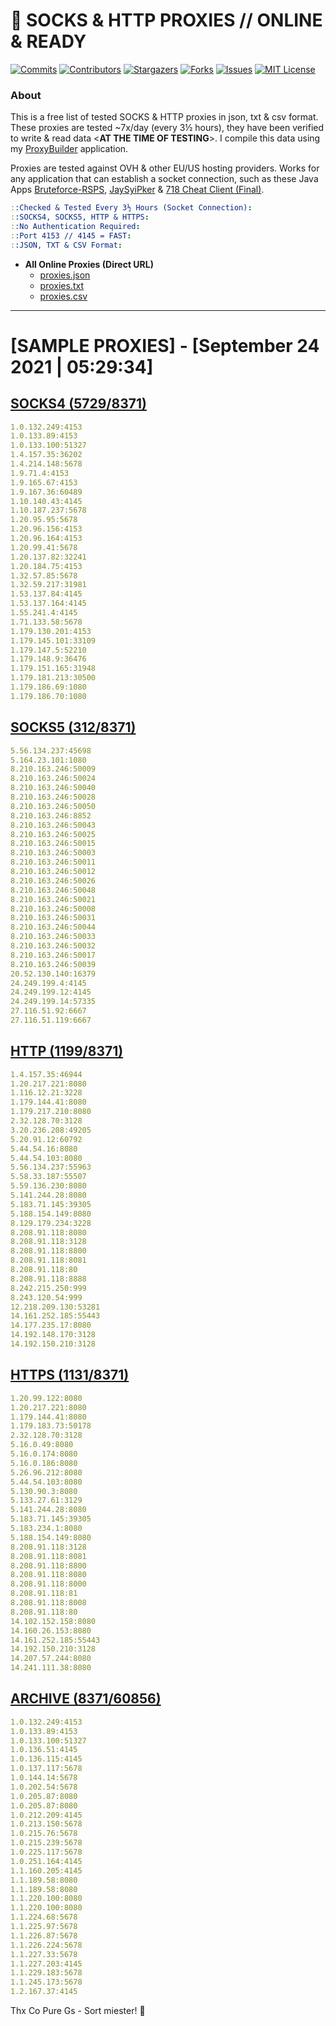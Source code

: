 <!-- MARKDOWN LINKS & IMAGES -->
<!-- https://www.markdownguide.org/basic-syntax/#reference-style-links -->
[contributors-shield]: https://img.shields.io/github/contributors/jetkai/proxy-list?style=for-the-badge
[contributors-url]: https://github.com/jetkai/proxy-list/graphs/contributors
[forks-shield]: https://img.shields.io/github/forks/jetkai/proxy-list?style=for-the-badge
[forks-url]: https://github.com/jetkai/proxy-list/network/members
[stars-shield]: https://img.shields.io/github/stars/jetkai/proxy-list?style=for-the-badge
[stars-url]: https://github.com/jetkai/proxy-list/stargazers
[issues-shield]: https://img.shields.io/github/issues/jetkai/proxy-list?style=for-the-badge
[issues-url]: https://github.com/jetkai/proxy-list/issues
[license-shield]: https://img.shields.io/github/license/jetkai/proxy-list?style=for-the-badge
[license-url]: https://github.com/jetkai/proxy-list/blob/main/LICENSE
[commit-shield]: https://img.shields.io/github/last-commit/jetkai/proxy-list?style=for-the-badge
[commit-url]: https://github.com/jetkai/proxy-list/commits/main

# 🎁 SOCKS & HTTP PROXIES // ONLINE & READY

[![Commits][commit-shield]][commit-url]
[![Contributors][contributors-shield]][contributors-url]
[![Stargazers][stars-shield]][stars-url]
[![Forks][forks-shield]][forks-url]
[![Issues][issues-shield]][issues-url]
[![MIT License][license-shield]][license-url]

### About
This is a free list of tested SOCKS & HTTP proxies in json, txt & csv format. These proxies are tested ~7x/day (every 3½ hours), they have been verified to write & read data <**AT THE TIME OF TESTING**>. I compile this data using my [ProxyBuilder](https://github.com/jetkai/ProxyBuilder) application.

Proxies are tested against OVH & other EU/US hosting providers. Works for any application that can establish a socket connection, such as these Java Apps [Bruteforce-RSPS](https://github.com/KaiBurton/Bruteforce-RSPS), [JaySyiPker](https://github.com/JayArrowz/JaySyiPker) & [718 Cheat Client (Final)](https://github.com/KaiBurton/718-Cheat-Client-Final). 

```yaml
::Checked & Tested Every 3½ Hours (Socket Connection):
::SOCKS4, SOCKS5, HTTP & HTTPS:
::No Authentication Required:
::Port 4153 // 4145 = FAST:
::JSON, TXT & CSV Format:
```

- **All Online Proxies (Direct URL)**
  - [proxies.json](https://raw.githubusercontent.com/jetkai/proxy-list/main/proxies.json)
  - [proxies.txt](https://raw.githubusercontent.com/jetkai/proxy-list/main/proxies.txt)
  - [proxies.csv](https://raw.githubusercontent.com/jetkai/proxy-list/main/proxies.csv)

---

# [SAMPLE PROXIES] - [September 24 2021 | 05:29:34]

## [SOCKS4 (5729/8371)](https://raw.githubusercontent.com/jetkai/proxy-list/main/proxies-socks4.txt)
```yaml
1.0.132.249:4153
1.0.133.89:4153
1.0.133.100:51327
1.4.157.35:36202
1.4.214.148:5678
1.9.71.4:4153
1.9.165.67:4153
1.9.167.36:60489
1.10.140.43:4145
1.10.187.237:5678
1.20.95.95:5678
1.20.96.156:4153
1.20.96.164:4153
1.20.99.41:5678
1.20.137.82:32241
1.20.184.75:4153
1.32.57.85:5678
1.32.59.217:31981
1.53.137.84:4145
1.53.137.164:4145
1.55.241.4:4145
1.71.133.58:5678
1.179.130.201:4153
1.179.145.101:33109
1.179.147.5:52210
1.179.148.9:36476
1.179.151.165:31948
1.179.181.213:30500
1.179.186.69:1080
1.179.186.70:1080
```

## [SOCKS5 (312/8371)](https://raw.githubusercontent.com/jetkai/proxy-list/main/proxies-socks5.txt)
```yaml
5.56.134.237:45698
5.164.23.101:1080
8.210.163.246:50009
8.210.163.246:50024
8.210.163.246:50040
8.210.163.246:50028
8.210.163.246:50050
8.210.163.246:8852
8.210.163.246:50043
8.210.163.246:50025
8.210.163.246:50015
8.210.163.246:50003
8.210.163.246:50011
8.210.163.246:50012
8.210.163.246:50026
8.210.163.246:50048
8.210.163.246:50021
8.210.163.246:50008
8.210.163.246:50031
8.210.163.246:50044
8.210.163.246:50033
8.210.163.246:50032
8.210.163.246:50017
8.210.163.246:50039
20.52.130.140:16379
24.249.199.4:4145
24.249.199.12:4145
24.249.199.14:57335
27.116.51.92:6667
27.116.51.119:6667
```

## [HTTP (1199/8371)](https://raw.githubusercontent.com/jetkai/proxy-list/main/proxies-http.txt)
```yaml
1.4.157.35:46944
1.20.217.221:8080
1.116.12.21:3228
1.179.144.41:8080
1.179.217.210:8080
2.32.128.70:3128
3.20.236.208:49205
5.20.91.12:60792
5.44.54.16:8080
5.44.54.103:8080
5.56.134.237:55963
5.58.33.187:55507
5.59.136.230:8080
5.141.244.28:8080
5.183.71.145:39305
5.188.154.149:8080
8.129.179.234:3228
8.208.91.118:8080
8.208.91.118:3128
8.208.91.118:8800
8.208.91.118:8081
8.208.91.118:80
8.208.91.118:8888
8.242.215.250:999
8.243.120.54:999
12.218.209.130:53281
14.161.252.185:55443
14.177.235.17:8080
14.192.148.170:3128
14.192.150.210:3128
```

## [HTTPS (1131/8371)](https://raw.githubusercontent.com/jetkai/proxy-list/main/proxies-https.txt)
```yaml
1.20.99.122:8080
1.20.217.221:8080
1.179.144.41:8080
1.179.183.73:50178
2.32.128.70:3128
5.16.0.49:8080
5.16.0.174:8080
5.16.0.186:8080
5.26.96.212:8080
5.44.54.103:8080
5.130.90.3:8080
5.133.27.61:3129
5.141.244.28:8080
5.183.71.145:39305
5.183.234.1:8080
5.188.154.149:8080
8.208.91.118:3128
8.208.91.118:8081
8.208.91.118:8800
8.208.91.118:8080
8.208.91.118:8000
8.208.91.118:81
8.208.91.118:8008
8.208.91.118:80
14.102.152.158:8080
14.160.26.153:8080
14.161.252.185:55443
14.192.150.210:3128
14.207.57.244:8080
14.241.111.38:8080
```

## [ARCHIVE (8371/60856)](https://raw.githubusercontent.com/jetkai/proxy-list/main/archive/working-proxies-history.txt)
```yaml
1.0.132.249:4153
1.0.133.89:4153
1.0.133.100:51327
1.0.136.51:4145
1.0.136.115:4145
1.0.137.117:5678
1.0.144.14:5678
1.0.202.54:5678
1.0.205.87:8080
1.0.205.87:8080
1.0.212.209:4145
1.0.213.150:5678
1.0.215.76:5678
1.0.215.239:5678
1.0.225.117:5678
1.0.251.164:4145
1.1.160.205:4145
1.1.189.58:8080
1.1.189.58:8080
1.1.220.100:8080
1.1.220.100:8080
1.1.224.68:5678
1.1.225.97:5678
1.1.226.87:5678
1.1.226.224:5678
1.1.227.33:5678
1.1.227.203:4145
1.1.229.183:5678
1.1.245.173:5678
1.2.167.37:4145
```



Thx Co Pure Gs - Sort miester! 💟